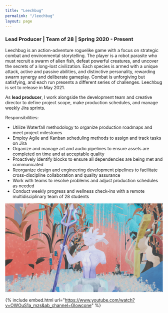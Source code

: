 ```yaml
---
title: "Leechbug"
permalink: "/leechbug"
layout: page
---
```


### Lead Producer | Team of 28 | Spring 2020 - Present

Leechbug is an action-adventure roguelike game with a focus on strategic combat and environmental storytelling. The player is a robot parasite who must recruit a swarm of alien fish, defeat powerful creatures, and uncover the secrets of a long-lost civilization. Each species is armed with a unique attack, active and passive abilities, and distinctive personality, rewarding swarm synergy and deliberate gameplay. Combat is unforgiving but satisfying, and each run presents a different series of challenges. Leechbug is set to release in May 2021.

As **lead producer**, I work alongside the development team and creative director to define project scope, make production schedules, and manage weekly Jira sprints.

Responsibilities:
* Utilize Waterfall methodology to organize production roadmaps and meet project milestones
* Employ Agile and Kanban scheduling methods to assign and track tasks on Jira
* Organize and manage art and audio pipelines to ensure assets are completed on time and at acceptable quality
* Proactively identify blocks to ensure all dependencies are being met and communicated
* Reorganize design and engineering development pipelines to facilitate cross-discipline collaboration and quality assurance
* Work with teams to resolve problems and adjust production schedules as needed
* Conduct weekly progress and wellness check-ins with a remote multidisciplinary team of 28 students
 
![statue](/assets/images/statue.png)


{% include embed.html url="https://www.youtube.com/watch?v=OWOuS1a_mzs&ab_channel=Glowcone" %}
